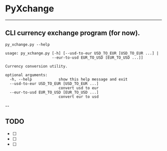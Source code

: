 # PyXchange
---

CLI currency exchange program (for now).
---

    py_xchange.py --help

    usage: py_xchange.py [-h] [--usd-to-eur USD_TO_EUR [USD_TO_EUR ...] |
                         --eur-to-usd EUR_TO_USD [EUR_TO_USD ...]]

    Currency conversion utility.

    optional arguments:
      -h, --help            show this help message and exit
      --usd-to-eur USD_TO_EUR [USD_TO_EUR ...]
                            convert usd to eur
      --eur-to-usd EUR_TO_USD [EUR_TO_USD ...]
                            convert eur to usd

--

TODO
---

- [ ] 
- [ ]
- [ ]
